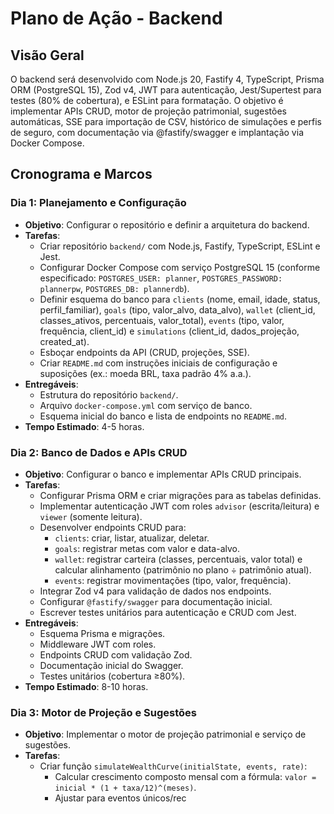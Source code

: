 # Plano de Ação - Backend

## Visão Geral
O backend será desenvolvido com Node.js 20, Fastify 4, TypeScript, Prisma ORM (PostgreSQL 15), Zod v4, JWT para autenticação, Jest/Supertest para testes (80% de cobertura), e ESLint para formatação. O objetivo é implementar APIs CRUD, motor de projeção patrimonial, sugestões automáticas, SSE para importação de CSV, histórico de simulações e perfis de seguro, com documentação via @fastify/swagger e implantação via Docker Compose.

## Cronograma e Marcos

### Dia 1: Planejamento e Configuração
- **Objetivo**: Configurar o repositório e definir a arquitetura do backend.
- **Tarefas**:
  - Criar repositório `backend/` com Node.js, Fastify, TypeScript, ESLint e Jest.
  - Configurar Docker Compose com serviço PostgreSQL 15 (conforme especificado: `POSTGRES_USER: planner`, `POSTGRES_PASSWORD: plannerpw`, `POSTGRES_DB: plannerdb`).
  - Definir esquema do banco para `clients` (nome, email, idade, status, perfil_familiar), `goals` (tipo, valor_alvo, data_alvo), `wallet` (client_id, classes_ativos, percentuais, valor_total), `events` (tipo, valor, frequência, client_id) e `simulations` (client_id, dados_projeção, created_at).
  - Esboçar endpoints da API (CRUD, projeções, SSE).
  - Criar `README.md` com instruções iniciais de configuração e suposições (ex.: moeda BRL, taxa padrão 4% a.a.).
- **Entregáveis**:
  - Estrutura do repositório `backend/`.
  - Arquivo `docker-compose.yml` com serviço de banco.
  - Esquema inicial do banco e lista de endpoints no `README.md`.
- **Tempo Estimado**: 4-5 horas.

### Dia 2: Banco de Dados e APIs CRUD
- **Objetivo**: Configurar o banco e implementar APIs CRUD principais.
- **Tarefas**:
  - Configurar Prisma ORM e criar migrações para as tabelas definidas.
  - Implementar autenticação JWT com roles `advisor` (escrita/leitura) e `viewer` (somente leitura).
  - Desenvolver endpoints CRUD para:
    - `clients`: criar, listar, atualizar, deletar.
    - `goals`: registrar metas com valor e data-alvo.
    - `wallet`: registrar carteira (classes, percentuais, valor total) e calcular alinhamento (patrimônio no plano ÷ patrimônio atual).
    - `events`: registrar movimentações (tipo, valor, frequência).
  - Integrar Zod v4 para validação de dados nos endpoints.
  - Configurar `@fastify/swagger` para documentação inicial.
  - Escrever testes unitários para autenticação e CRUD com Jest.
- **Entregáveis**:
  - Esquema Prisma e migrações.
  - Middleware JWT com roles.
  - Endpoints CRUD com validação Zod.
  - Documentação inicial do Swagger.
  - Testes unitários (cobertura ≥80%).
- **Tempo Estimado**: 8-10 horas.

### Dia 3: Motor de Projeção e Sugestões
- **Objetivo**: Implementar o motor de projeção patrimonial e serviço de sugestões.
- **Tarefas**:
  - Criar função `simulateWealthCurve(initialState, events, rate)`:
    - Calcular crescimento composto mensal com a fórmula: `valor = inicial * (1 + taxa/12)^(meses)`.
    - Ajustar para eventos únicos/rec